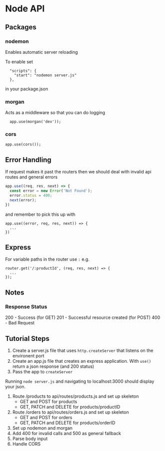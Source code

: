 # Node API

## Packages

### nodemon
Enables automatic server reloading

To enable set
```
  "scripts": {
    "start": "nodemon server.js"
  },
```
in your package.json

### morgan

Acts as a middleware so that you can do logging
``` javascipt
  app.use(morgan('dev'));
```

### cors

```
app.use(cors());
```

## Error Handling
If request makes it past the routers then we should deal with invalid api routes and general errors

``` javascript
app.use((req, res, next) => {
  const error = new Error('Not Found');
  error.status = 400;
  next(error);
})
```
and remember to pick this up with

```
app.use((error, req, res, next)) => {
  ...
})
```

## Express

For variable paths in the router use `:` e.g.
``` javascipt
router.get('/:productId', (req, res, next) => {
  ...
});
```

## Notes

### Response Status

200 - Success (for GET)
201 - Successful resource created (for POST)
400 - Bad Request

## Tutorial Steps

1. Create a server.js file that uses `http.createServer` that listens on the environent port
2. Create an app.js file that creates an express application. With `use()` return a json response (and 200 status)
3. Pass the app to `createServer`

Running `node server.js` and navigating to localhost:3000 should display your json.

1. Route /products to api/routes/products.js and set up skeleton 
    - GET and POST for products 
    - GET, PATCH and DELETE for products/productID
2. Route /orders to api/routes/orders.js and set up skeleton 
    - GET and POST for orders 
    - GET, PATCH and DELETE for products/orderID
3. Set up nodemon and morgan
4. Add 400 for invalid calls and 500 as general fallback
5. Parse body input
6. Handle CORS
